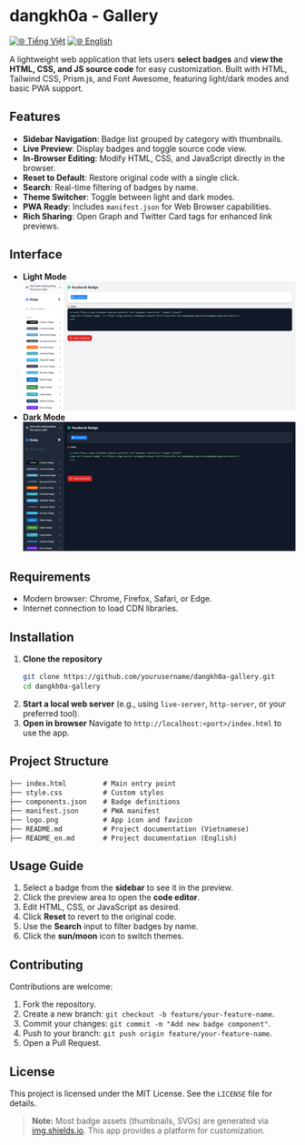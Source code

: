 # dangkh0a - Gallery

[![🌐 Tiếng Việt](https://img.shields.io/badge/Ngôn_ngữ-Tiếng_Việt-red)](./README.md) [![🌐 English](https://img.shields.io/badge/Language-English-blue)](./README_EN.md)

A lightweight web application that lets users **select badges** and **view the HTML, CSS, and JS source code** for easy customization. Built with HTML, Tailwind CSS, Prism.js, and Font Awesome, featuring light/dark modes and basic PWA support.

## Features

- **Sidebar Navigation**: Badge list grouped by category with thumbnails.
- **Live Preview**: Display badges and toggle source code view.
- **In-Browser Editing**: Modify HTML, CSS, and JavaScript directly in the browser.
- **Reset to Default**: Restore original code with a single click.
- **Search**: Real-time filtering of badges by name.
- **Theme Switcher**: Toggle between light and dark modes.
- **PWA Ready**: Includes `manifest.json` for Web Browser capabilities.
- **Rich Sharing**: Open Graph and Twitter Card tags for enhanced link previews.

## Interface

- **Light Mode**
  ![LIGHT-MODE](icons/light-mode.png)
- **Dark Mode**
  ![DARK-MODE](icons/dark-mode.png)

## Requirements

- Modern browser: Chrome, Firefox, Safari, or Edge.
- Internet connection to load CDN libraries.

## Installation

1. **Clone the repository**
   ```bash
   git clone https://github.com/yourusername/dangkh0a-gallery.git
   cd dangkh0a-gallery
   ```
2. **Start a local web server** (e.g., using `live-server`, `http-server`, or your preferred tool).
3. **Open in browser**
   Navigate to `http://localhost:<port>/index.html` to use the app.

## Project Structure

```
├── index.html         # Main entry point
├── style.css          # Custom styles
├── components.json    # Badge definitions
├── manifest.json      # PWA manifest
├── logo.png           # App icon and favicon
├── README.md          # Project documentation (Vietnamese)
├── README_en.md       # Project documentation (English)
```

## Usage Guide

1. Select a badge from the **sidebar** to see it in the preview.
2. Click the preview area to open the **code editor**.
3. Edit HTML, CSS, or JavaScript as desired.
4. Click **Reset** to revert to the original code.
5. Use the **Search** input to filter badges by name.
6. Click the **sun/moon** icon to switch themes.

## Contributing

Contributions are welcome:

1. Fork the repository.
2. Create a new branch: `git checkout -b feature/your-feature-name`.
3. Commit your changes: `git commit -m "Add new badge component"`.
4. Push to your branch: `git push origin feature/your-feature-name`.
5. Open a Pull Request.

## License

This project is licensed under the MIT License. See the `LICENSE` file for details.

> **Note:** Most badge assets (thumbnails, SVGs) are generated via [img.shields.io](https://img.shields.io). This app provides a platform for customization.
